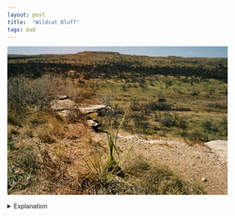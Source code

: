 ```yaml
---
layout: post
title:  "Wildcat Bluff"
tags: bad
---
```


![Wildcat Bluff](/assets/images/wildcat-bluff/2022-04-10-wildcat-bluff-1.jpg)

<details>
    <summary>Explanation</summary>

    If you're looking at the tags for this picture, you'll notice the tag "bad". On occasion, I like to take pictures even though I know they won't work as well as I'd like. Part of this is to remind myself of what I could have done. Other times, I'm not totally sure if it'll work but decide it's worth doing anyways. This picture is the former, though there are still some things to think about here and any picture labelled "bad" should be something I take as a learning or a way to remember why I couldn't do what I wanted. Administration note: all "bad" pictures will only have the "bad" tag and no other tags.<br><br>

    Let's start with the background for how the shot came to be. This shot was taken in Amarillo at Wildcat Bluff. Wildcat Bluff's a relatively large nature area out towards the western outskirts of Amarillo. The weather this year in the area has been pretty dry and so even though Wildcat Bluff is on occasion a center for wildflowers in the Texas Panhandle, this year it ended up being quite a dry and almost barren environment instead. There are a reasonable set of trails and overall, it's a nice quiet place to spend a couple hours to relax.<br><br>

    Although the nature center itself was closed when I visited (Sunday morning), there isn't really anything stopping you from going and walking the trails anyways. That said, I would say it's worth donating even if they aren't open, natural areas are always worth preserving and I donated the normal amount for a visit later that night.<br><br>

    Anyways, I started off at the nature center and started walking down the lower bluff trail. Got a bit lost, turned around and went up towards the top of the bluff. One thing to note is that the nature center is situated right next to a high speed throughway and is actually quite loud. However, by the time you reach the top of the bluff, the road noise fades away and it becomes pretty quiet and serene. If anyone's wondering about the "windmill" it's an old windmill that I did end up taking a picture of, stay tuned for the roll if that's interesting. There are also some cows by the windmill which is quite fun though I didn't take any pictures of them with film.<br><br>

    Now, let's talk about this picture. This picture was taken at the top of the bluff overlooking the lower bluff trail. Now why do I think this is a bad picture? Well for one, it's a bit too busy. What should one focus on when looking at it? What's important? Is it the grass or trees? What about that rock formation? Be honest, did you see the small park bench in the middle of the picture?<br><br>

    For this picture, I actually was really quite enamored by the spot. I knew that should certain conditions happen, this could be a really cool spot to take a picture. However, I also knew that given my particular constraints, I was never going to get the type of picture I wanted to take. The qualities that enamored me were that there's that small rock formation overlooking that park bench. However, what are the constraints I had?<br><br>

    For one, I was traveling alone. I wasn't about to wait for someone to randomly sit on that park bench, which would create a point in the frame to perhaps focus on. Two, I was shooting wide angle, 28mm. I had recently gotten the lens and was trying it out. I also don't have a telephoto lens for this camera yet. By shooting wide, I ended up elongating the distance between the rock formation and the park bench even further. Three, that shrub thing (I think it might be a species of yucca) in the foreground is likely to get in the way.<br><br>

    So, given that, what would I do differently with another chance? Well, I'd probably try to visit with someone else or try to accost someone to go sit on that park bench. I'd also shoot significantly telephoto, probably around 200m+. This would of course change my position and may actually not be feasible given the trails. There's also the matter of the color in this picture. For some reason, in this picture, and some others, there's a band a bit to the left side that's discolored, in this picture it's overly yellow. It's not super obvious, but it's enough to catch my attention and I'll have to pay attention to it going forward.<br><br>

    All said though, I don't regret taking this picture. While it's not a successful picture to me, it's one that reminds me to come back and perhaps try with different circumstances. One of my goals is to take pictures that help others experience my memories, hopefully without all this explanation I'm doing for each picture. To me, a bad picture is unable to tell a complete story. While it may properly express a memory, that memory can only be remembered by the picture taker/picture subject. There's nothing wrong with simply taking pictures to remember things, but it's hard to remember and express less tangible things meaningfully in snapshot type pictures. Part of why I'm doing all of this is to help me remember parts of my life. But I find that images can often be insufficient. How do you express solitude in a picture? Unease? Excitement? These are the types of intangible things I'm often trying to chase when taking pictures and bad pictures simply can't do these things.<br><br>

    One last note, this picture was taken on Portra 160 film and I still need to remember to write down all my settings because I honestly don't remember now.
</details>
